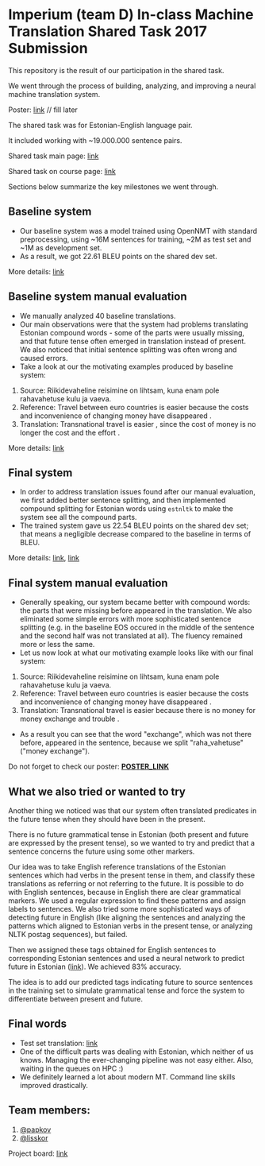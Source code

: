 # Imperium (team D) In-class Machine Translation Shared Task 2017 Submission

This repository is the result of our participation in the shared task.

We went through the process of building, analyzing, and improving a neural machine translation system.

Poster: [link]() // fill later

The shared task was for Estonian-English language pair. 

It included working with ~19.000.000 sentence pairs.

Shared task main page: [link](https://github.com/mt2017-tartu-shared-task)

Shared task on course page: [link](https://courses.cs.ut.ee/2017/MT/fall/Main/SharedTask)

Sections below summarize the key milestones we went through.  

##  Baseline system

- Our baseline system was a model trained using OpenNMT with standard preprocessing, using ~16M sentences for training, ~2M as test set and ~1M as development set.
- As a result, we got 22.61 BLEU points on the shared dev set.

More details: [link](https://github.com/mt2017-tartu-shared-task/nmt-system-D/blob/master/reports/report1.md)

## Baseline system manual evaluation

- We manually analyzed 40 baseline translations. 
- Our main observations were that the system had problems translating Estonian compound words - some of the parts were usually missing, and that future tense often emerged in translation instead of present. We also noticed that initial sentence splitting was often wrong and caused errors.
- Take a look at our the motivating examples produced by baseline system:

1. Source: Riikidevaheline reisimine on lihtsam, kuna enam pole rahavahetuse kulu ja vaeva.
2. Reference: Travel between euro countries is easier because the costs and inconvenience of changing money have disappeared .
3. Translation: Transnational travel is easier , since the cost of money is no longer the cost and the effort .

More details: [link](https://github.com/mt2017-tartu-shared-task/nmt-system-D/blob/master/reports/report2.md)

## Final system

- In order to address translation issues found after our manual evaluation, we first added better sentence splitting, and then implemented compound splitting
for Estonian words using `estnltk` to make the system see all the compound parts. 
- The trained system gave us 22.54 BLEU points on the shared dev set; that means a negligible decrease compared to the baseline in terms of BLEU. 

More details: [link](https://github.com/mt2017-tartu-shared-task/nmt-system-D/blob/master/reports/report3.md), [link](https://github.com/mt2017-tartu-shared-task/nmt-system-D/blob/master/reports/report4.md)

## Final system manual evaluation

- Generally speaking, our system became better with compound words: the parts that were missing before appeared in the translation. We also eliminated some simple errors with more sophisticated sentence splitting (e.g. in the baseline EOS occured in the middle of the sentence and the second half was not translated at all). The fluency remained more or less the same.
- Let us now look at what our motivating example looks like with our final system:

1. Source: Riikidevaheline reisimine on lihtsam, kuna enam pole rahavahetuse kulu ja vaeva.
2. Reference: Travel between euro countries is easier because the costs and inconvenience of changing money have disappeared .
3. Translation: Transnational travel is easier because there is no money for money exchange and trouble .

- As a result you can see that the word "exchange", which was not there before, appeared in the sentence, because we split "raha_vahetuse" ("money exchange").

Do not forget to check our poster: [__POSTER_LINK__]()

## What we also tried or wanted to try

Another thing we noticed was that our system often translated predicates in the future tense when they should have been in the present.

There is no future grammatical tense in Estonian (both present and future are expressed by the present tense), so we wanted to try and predict that a sentence concerns
the future using some other markers.

Our idea was to take English reference translations of the Estonian sentences which had verbs in the present tense in them, and classify these
translations as referring or not referring to the future. It is possible to do with English sentences, because in English there are clear grammatical markers.
We used a regular expression to find these patterns and assign labels to sentences. We also tried some more sophisticated ways of detecting future in English
(like aligning the sentences and analyzing the patterns which aligned to Estonian verbs in the present tense, or analyzing NLTK postag sequences), but failed.

Then we assigned these tags obtained for English sentences to corresponding Estonian sentences and used a neural network to predict future in Estonian ([link](https://github.com/mt2017-tartu-shared-task/nmt-system-D/blob/master/tense-prediction/tense_prediction.ipynb)). We achieved 83% accuracy.

The idea is to add our predicted tags indicating future to source sentences in the training set to simulate grammatical tense and
force the system to differentiate between present and future.


## Final words
- Test set translation: [link](https://github.com/mt2017-tartu-shared-task/nmt-system-D/blob/master/test-final/D.hyps.test.en)
- One of the difficult parts was dealing with Estonian, which neither of us knows. Managing the ever-changing pipeline was not easy either. Also, waiting in the queues on HPC :)
- We definitely learned a lot about modern MT. Command line skills improved drastically.


## Team members:
1. [@papkov](https://github.com/papkov)
2. [@lisskor](https://github.com/lisskor)

Project board: [link](https://github.com/mt2017-tartu-shared-task/nmt-system-D/projects/1)

